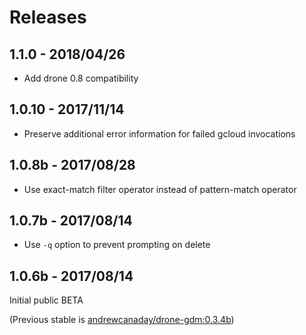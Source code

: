 Releases
========

1.1.0 - 2018/04/26
------------------
 - Add drone 0.8 compatibility

1.0.10 - 2017/11/14
-------------------
 - Preserve additional error information for failed gcloud invocations

1.0.8b - 2017/08/28
-------------------
 - Use exact-match filter operator instead of pattern-match operator

1.0.7b - 2017/08/14
-------------------
 - Use `-q` option to prevent prompting on delete

1.0.6b - 2017/08/14
-------------------
Initial public BETA

(Previous stable is [andrewcanaday/drone-gdm:0.3.4b](https://hub.docker.com/r/andrewcanaday/drone-gdm/tags/))

